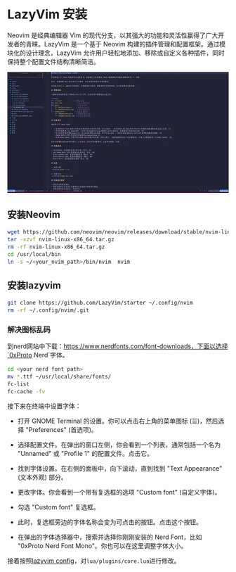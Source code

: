 # LazyVim 安装
Neovim 是经典编辑器 Vim 的现代分支，以其强大的功能和灵活性赢得了广大开发者的青睐。LazyVim 是一个基于 Neovim 构建的插件管理和配置框架。通过模块化的设计理念，LazyVim 允许用户轻松地添加、移除或自定义各种插件，同时保持整个配置文件结构清晰简洁。

![](images/lazyvim.webp)

## 安装Neovim
```bash
wget https://github.com/neovim/neovim/releases/download/stable/nvim-linux-x86_64.tar.gz
tar -xzvf nvim-linux-x86_64.tar.gz
rm -rf nvim-linux-x86_64.tar.gz
cd /usr/local/bin
ln -s ~/<your_nvim_path>/bin/nvim  nvim
``` 
## 安装lazyvim

```bash
git clone https://github.com/LazyVim/starter ~/.config/nvim
rm -rf ~/.config/nvim/.git
```

### 解决图标乱码

到nerd网站中下载：https://www.nerdfonts.com/font-downloads，下面以选择`0xProto Nerd`字体。

```bash
cd <your nerd font path>
mv *.ttf ~/usr/local/share/fonts/
fc-list
fc-cache -fv
```

接下来在终端中设置字体：

- 打开 GNOME Terminal 的设置。你可以点击右上角的菜单图标 (☰)，然后选择 "Preferences" (首选项)。

- 选择配置文件。在弹出的窗口左侧，你会看到一个列表，通常包括一个名为 "Unnamed" 或 "Profile 1" 的配置文件。点击它。

- 找到字体设置。在右侧的面板中，向下滚动，直到找到 "Text Appearance" (文本外观) 部分。

- 更改字体。你会看到一个带有复选框的选项 "Custom font" (自定义字体)。

- 勾选 "Custom font" 复选框。

- 此时，复选框旁边的字体名称会变为可点击的按钮。点击这个按钮。

- 在弹出的字体选择器中，搜索并选择你刚刚安装的 Nerd Font，比如 "0xProto Nerd Font Mono"。你也可以在这里调整字体大小。

接着按照[lazyvim config](https://www.lazyvim.org/configuration#icons--colorscheme)，对`lua/plugins/core.lua`进行修改。

